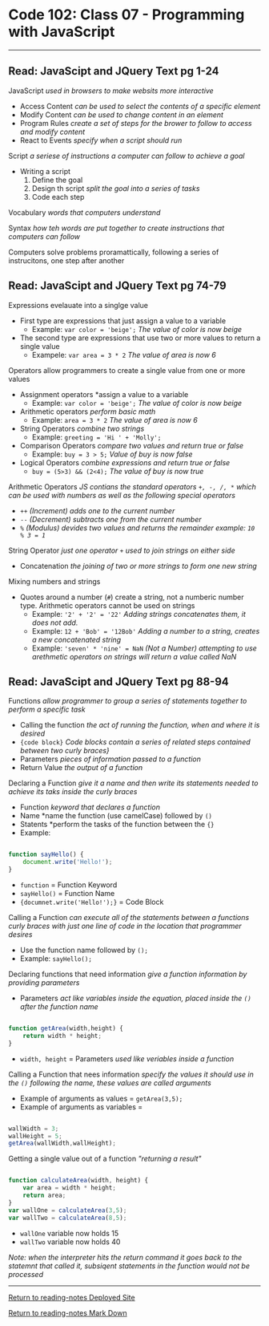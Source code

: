 # Code 102: Class 07 - Programming with JavaScript
***
## Read: JavaScipt and JQuery Text pg 1-24

JavaScript *used in browsers to make websits more interactive*

- Access Content *can be used to select the contents of a specific element*
- Modify Content *can be used to change content in an element*
- Program Rules *create a set of steps for the brower to follow to access and modify content*
- React to Events *specify when a script should run*

Script *a seriese of instructions a computer can follow to achieve a goal*

- Writing a script
  1. Define the goal
  2. Design th script *split the goal into a series of tasks*
  3. Code each step

Vocabulary *words that computers understand*

Syntax *how teh words are put together to create instructions that computers can follow*

Computers solve problems proramattically, following a series of instrucitons, one step after another

## Read: JavaScipt and JQuery Text pg 74-79

Expressions evelauate into a singlge value

- First type are expressions that just assign a value to a variable
  - Example: `var color = 'beige';` *The value of color is now beige*
- The second type are expressions that  use two or more values to return a single value
  - Exampele: `var area = 3 * 2` *The value of area is now 6*

Operators allow programmers to create a single value from one or more values

- Assignment operators *assign a value to a variable
  - Example: `var color = 'beige';` *The value of color is now beige*
- Arithmetic operators *perform basic math*
  - Example: `area = 3 * 2` *The value of area is now 6*
- String Operators *combine two strings*
  - Example: `greeting = 'Hi ' + 'Molly';`
- Comparison Operators *compare two values and return true or false*
  - Example: `buy = 3 > 5;` *Value of buy is now false*
- Logical Operators *combine expressions and return true or false*
  - `buy = (5>3) && (2<4);` *The value of buy is now true*

Arithmetic Operators *JS contians the standard operators `+, -, /, *` which can be used with numbers as well as the following special operators*

- `++` *(Increment) adds one to the current number*
- `--` *(Decrement) subtracts one from the current number*
- `%` *(Modulus) devides two values and returns the remainder example: `10 % 3 = 1`*

String Operator *just one operator `+` used to join strings on either side*
 
- Concatenation *the joining of two or more strings to form one new string*

Mixing numbers and strings

- Quotes around a number (`#`) create a string, not a numberic number type. Arithmetic operators cannot be used on strings
  - Example: `'2' + '2' = '22'` *Adding strings concatenates them, it does not add.*
  - Example: `12 + 'Bob' = '12Bob'` *Adding a number to a string, creates a new concatenated string*
  - Example: `'seven' * 'nine' = NaN` *(Not a Number) attempting to use arethmetic operators on strings will return a value called NaN*

## Read: JavaScipt and JQuery Text pg 88-94

Functions *allow programmer to group a series of statements together to perform a specific task*

- Calling the function *the act of running the function, when and where it is desired*
- `{code block}` *Code blocks contain a series of related steps contained between two curly braces}*
- Parameters *pieces of information passed to a function*
- Return Value *the output of a function*

Declaring a Function *give it a name and then write its statements needed to achieve its taks inside the curly braces*

- Function *keyword that declares a function*
- Name *name the function (use camelCase) followed by `()`
- Statents *perform the tasks of the function between the `{}`
- Example: 

```javascript

function sayHello() {
    document.write('Hello!');
}

```

- `function` = Function Keyword
- `sayHello()` = Function Name
- `{documnet.write('Hello!');}` = Code Block

Calling a Function *can execute all of the statements between a functions curly braces with just one line of code in the location that programmer desires*

- Use the function name followed by `();`
- Example: `sayHello();`

Declaring functions that need information *give a function information by providing parameters*
- Parameters *act like variables inside the equation, placed inside the `()` after the function name*

```javascript

function getArea(width,height) {
    return width * height;
}

```

- `width, height` = Parameters *used like veriables inside a function*

Calling a Function that nees information *specify the values it should use in the `()` following the name, these values are called arguments*

- Example of arguments as values = `getArea(3,5);`
- Example of arguments as variables = 

```javascript

wallWidth = 3;
wallHeight = 5;
getArea(wallWidth,wallHeight);

```

Getting a single value out of a function *"returning a result"*

```javascript

function calculateArea(width, height) {
    var area = width * height;
    return area;
}
var wallOne = calculateArea(3,5);
var wallTwo = calculateArea(8,5);

```

- `wallOne` variable now holds 15
- `wallTwo` variable now holds 40

*Note: when the interpreter hits the return command it goes back to the statemnt that called it, subsiqent statements in the function would not be processed*

***
[Return to reading-notes Deployed Site](https://paneks19.github.io/reading-notes/)

[Return to reading-notes Mark Down](https://github.com/paneks19/reading-notes)
